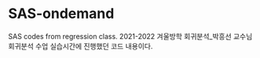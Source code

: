 # SAS-ondemand
SAS codes from regression class.
2021-2022 겨울방학 회귀분석_박흥선 교수님
회귀분석 수업 실습시간에 진행했던 코드 내용이다.
